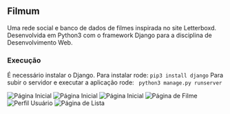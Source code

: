 ## Filmum
Uma rede social e banco de dados de filmes inspirada no site Letterboxd.
Desenvolvida em Python3 com o framework Django para a disciplina de Desenvolvimento Web.


### Execução
É necessário instalar o Django. Para instalar rode: ``pip3 install django``
Para subir o servidor e executar a aplicação rode: ``  python3 manage.py runserver ``

![Página Inicial](https://user-images.githubusercontent.com/50959073/194709025-75737e77-0467-4031-9b91-8e44767ff943.png)
![Página Inicial](https://user-images.githubusercontent.com/50959073/194709219-86c92e14-d205-4560-8aa7-c7e97572946a.png)
![Página Inicial](https://user-images.githubusercontent.com/50959073/194708849-e715f6be-8f5a-443d-ab97-51c6111add93.png)
![Página de Filme](https://user-images.githubusercontent.com/50959073/194708856-7e3a3c87-4c4e-4bd7-a586-435c3cb05913.png)
![Perfil Usuário](https://user-images.githubusercontent.com/50959073/194709559-128902d3-2641-4e7a-b14e-404dbe0a8b05.png)
![Página de Lista](https://user-images.githubusercontent.com/50959073/194708858-2b1a5b71-36a9-4f28-94e6-1b6ff68da893.png)
